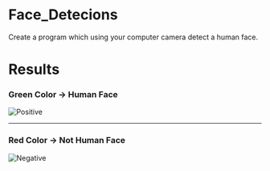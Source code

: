 # Face_Detecions

Create a program which using your computer camera detect a human face.

# Results
### Green Color -> Human Face<br>
![Positive](https://user-images.githubusercontent.com/43847131/235453815-9ddaf10e-a17f-4b06-b76d-b86e02c7aa58.png)<br><hr>
### Red Color -> Not Human Face<br>
![Negative](https://user-images.githubusercontent.com/43847131/235453741-420dcbd6-994a-4186-8cd8-fbbb16106b1d.png)<br>

